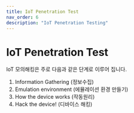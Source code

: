 ```yaml
---
title: IoT Penetration Test
nav_order: 6
description: "IoT Penetration Testing"
---
```


# IoT Penetration Test

IoT 모의해킹은 주로 다음과 같은 단계로 이루어 집니다.

1. Information Gathering (정보수집)
2. Emulation environment (에뮬레이션 환경 만들기)
3. How the device works (작동원리)
4. Hack the device! (디바이스 해킹)
